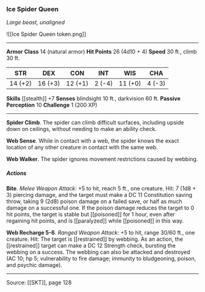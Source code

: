 ### Ice Spider Queen
_Large beast, unaligned_

![[Ice Spider Queen token.png]]


---

**Armor Class** 14 (natural armor)
**Hit Points** 26 (4d10 + 4)
**Speed** 30 ft., climb 30 ft.

| STR     | DEX     | CON     | INT     | WIS     | CHA     |
|---------|---------|---------|---------|---------|---------|
| 14 (+2) | 16 (+3) | 12 (+1) | 2 (-4) | 11 (+0) | 4 (-3) |

**Skills** [[stealth]] +7
**Senses** blindsight 10 ft., darkvision 60 ft.
**Passive Perception** 10
**Challenge** 1 (200 XP)

---

**Spider Climb**. The spider can climb difficult surfaces, including upside down on ceilings, without needing to make an ability check.

**Web Sense**. While in contact with a web, the spider knows the exact location of any other creature in contact with the same web.

**Web Walker**. The spider ignores movement restrictions caused by webbing.

##### Actions
**Bite**. _Melee Weapon Attack:_ +5 to hit, reach 5 ft., one creature. Hit: 7 (1d8 + 3) piercing damage, and the target must make a DC 11 Constitution saving throw, taking 9 (2d8) poison damage on a failed save, or half as much damage on a successful one. If the poison damage reduces the target to 0 hit points, the target is stable but [[poisoned]] for 1 hour, even after regaining hit points, and is [[paralyzed]] while [[poisoned]] in this way.

**Web Recharge 5-6**. _Ranged Weapon Attack:_ +5 to hit, range 30/60 ft., one creature. Hit: The target is [[restrained]] by webbing. As an action, the [[restrained]] target can make a DC 12 Strength check, bursting the webbing on a success. The webbing can also be attacked and destroyed (AC 10; hp 5; vulnerability to fire damage; immunity to bludgeoning, poison, and psychic damage).


---

Source: [[SKT]], page 128
